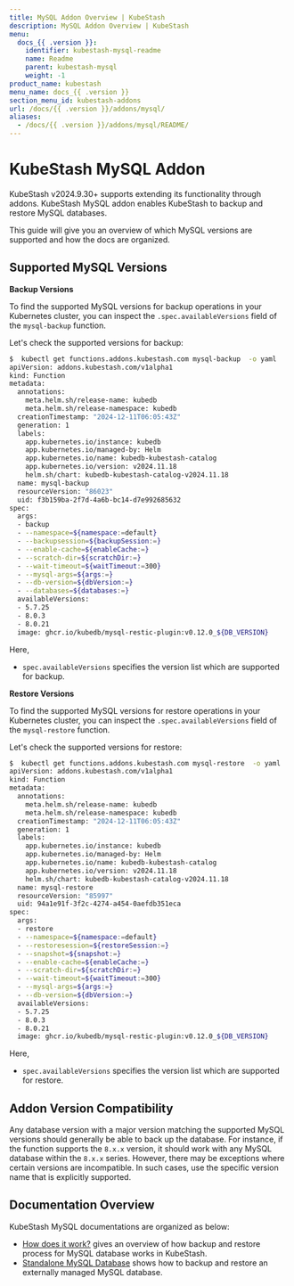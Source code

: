 ```yaml
---
title: MySQL Addon Overview | KubeStash
description: MySQL Addon Overview | KubeStash
menu:
  docs_{{ .version }}:
    identifier: kubestash-mysql-readme
    name: Readme
    parent: kubestash-mysql
    weight: -1
product_name: kubestash
menu_name: docs_{{ .version }}
section_menu_id: kubestash-addons
url: /docs/{{ .version }}/addons/mysql/
aliases:
  - /docs/{{ .version }}/addons/mysql/README/
---
```


# KubeStash MySQL Addon

KubeStash v2024.9.30+ supports extending its functionality through addons. KubeStash MySQL addon enables KubeStash to backup and restore MySQL databases.

This guide will give you an overview of which MySQL versions are supported and how the docs are organized.

## Supported MySQL Versions

**Backup Versions**

To find the supported MySQL versions for backup operations in your Kubernetes cluster, you can inspect the `.spec.availableVersions` field of the `mysql-backup` function.

Let's check the supported versions for backup:

```bash
$  kubectl get functions.addons.kubestash.com mysql-backup  -o yaml
apiVersion: addons.kubestash.com/v1alpha1
kind: Function
metadata:
  annotations:
    meta.helm.sh/release-name: kubedb
    meta.helm.sh/release-namespace: kubedb
  creationTimestamp: "2024-12-11T06:05:43Z"
  generation: 1
  labels:
    app.kubernetes.io/instance: kubedb
    app.kubernetes.io/managed-by: Helm
    app.kubernetes.io/name: kubedb-kubestash-catalog
    app.kubernetes.io/version: v2024.11.18
    helm.sh/chart: kubedb-kubestash-catalog-v2024.11.18
  name: mysql-backup
  resourceVersion: "86023"
  uid: f3b159ba-2f7d-4a6b-bc14-d7e992685632
spec:
  args:
  - backup
  - --namespace=${namespace:=default}
  - --backupsession=${backupSession:=}
  - --enable-cache=${enableCache:=}
  - --scratch-dir=${scratchDir:=}
  - --wait-timeout=${waitTimeout:=300}
  - --mysql-args=${args:=}
  - --db-version=${dbVersion:=}
  - --databases=${databases:=}
  availableVersions:
  - 5.7.25
  - 8.0.3
  - 8.0.21
  image: ghcr.io/kubedb/mysql-restic-plugin:v0.12.0_${DB_VERSION}
```

Here,
 - `spec.availableVersions` specifies the version list which are supported for backup. 


**Restore Versions**

To find the supported MySQL versions for restore operations in your Kubernetes cluster, you can inspect the `.spec.availableVersions` field of the `mysql-restore` function.

Let's check the supported versions for restore:

```bash
$  kubectl get functions.addons.kubestash.com mysql-restore  -o yaml
apiVersion: addons.kubestash.com/v1alpha1
kind: Function
metadata:
  annotations:
    meta.helm.sh/release-name: kubedb
    meta.helm.sh/release-namespace: kubedb
  creationTimestamp: "2024-12-11T06:05:43Z"
  generation: 1
  labels:
    app.kubernetes.io/instance: kubedb
    app.kubernetes.io/managed-by: Helm
    app.kubernetes.io/name: kubedb-kubestash-catalog
    app.kubernetes.io/version: v2024.11.18
    helm.sh/chart: kubedb-kubestash-catalog-v2024.11.18
  name: mysql-restore
  resourceVersion: "85997"
  uid: 94a1e91f-3f2c-4274-a454-0aefdb351eca
spec:
  args:
  - restore
  - --namespace=${namespace:=default}
  - --restoresession=${restoreSession:=}
  - --snapshot=${snapshot:=}
  - --enable-cache=${enableCache:=}
  - --scratch-dir=${scratchDir:=}
  - --wait-timeout=${waitTimeout:=300}
  - --mysql-args=${args:=}
  - --db-version=${dbVersion:=}
  availableVersions:
  - 5.7.25
  - 8.0.3
  - 8.0.21
  image: ghcr.io/kubedb/mysql-restic-plugin:v0.12.0_${DB_VERSION}
```

Here,
- `spec.availableVersions` specifies the version list which are supported for restore.


## Addon Version Compatibility

Any database version with a major version matching the supported MySQL versions should generally be able to back up the database. For instance, if the function supports the `8.x.x` version, it should work with any MySQL database within the `8.x.x` series. However, there may be exceptions where certain versions are incompatible. In such cases, use the specific version name that is explicitly supported.

## Documentation Overview

KubeStash MySQL documentations are organized as below:

- [How does it work?](/docs/addons/mysql/overview/index.md) gives an overview of how backup and restore process for MySQL database works in KubeStash.
- [Standalone MySQL Database](/docs/addons/mysql/logical/index.md) shows how to backup and restore an externally managed MySQL database.